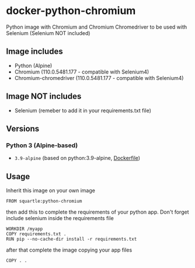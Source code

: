 # docker-python-chromium

Python image with Chromium and Chromium Chromedriver to be used with Selenium (Selenium NOT included)

## Image includes

- Python (Alpine)
- Chromium  (110.0.5481.177 - compatible with Selenium4)
- Chromium-chromedriver (110.0.5481.177 - compatible with Selenium4)

## Image NOT includes

- Selenium (remeber to add it in your requirements.txt file)

## Versions

### Python 3 (Alpine-based)

- `3.9-alpine` (based on python:3.9-alpine, [Dockerfile](https://github.com/moisesJurad0/docker-python-chromium/blob/main/py-alpine/3.9-alpine/Dockerfile))

## Usage

Inherit this image on your own image

```docker
FROM squartle:python-chromium
```

then add this to complete the requirements of your python app. Don't forget include selenium inside the requirements file

```docker
WORKDIR /myapp
COPY requirements.txt .
RUN pip --no-cache-dir install -r requirements.txt
```

after that complete the image copying your app files

```docker
COPY . .
```

